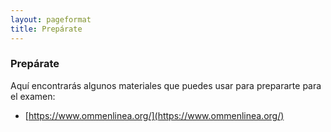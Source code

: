 ```yaml
---
layout: pageformat
title: Prepárate
---
```


### Prepárate

Aquí encontrarás algunos materiales que puedes usar para prepararte para el examen:

- [https://www.ommenlinea.org/](https://www.ommenlinea.org/)

